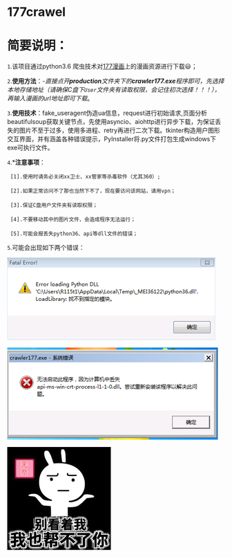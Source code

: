 # 177crawel

简要说明：
========


`1`.该项目通过python3.6 爬虫技术对[177漫画](http://www.177pic001.info)上的漫画资源进行下载:smiley:；
      

`2`.__使用方法__：-_直接点开**production**文件夹下的**crawler177.exe**程序即可，先选择本地存储地址（请确保C盘下`User`文件夹有读取权限，会记住初次选择！！！），再输入漫画的url地址即可下载_。


`3`.__使用技术__：fake_useragent伪造ua信息，request进行初始请求,页面分析beautifulsoup获取关键节点，先使用asyncio、aiohttp进行异步下载，为保证丢失的图片不至于过多，使用多进程、retry再进行二次下载。tkinter构造用户图形交互界面，并有涵盖各种错误提示，PyInstaller将.py文件打包生成windows下exe可执行文件。

`4`.*__注意事项__：

     [1].使用时请务必关闭xx卫士、xx管家等杀毒软件（尤其360）;
      
     [2].如果正常访问不了那也当然下不了，现在要访问该网站，请用vpn；
      
     [3].保证C盘用户文件夹有读取权限；
      
     [4].不要移动其中的图片文件，会造成程序无法运行；
      
     [5].可能会报丢失python36、api等dll文件的错误；
      



`5`.可能会出现如下两个错误：


![……](https://github.com/Areocrystal/177crawel/blob/master/images/error/error1.png)


![……](https://github.com/Areocrystal/177crawel/blob/master/images/error/error2.png)




![……](https://github.com/Areocrystal/177crawel/blob/master/images/9150e4e5gy1g08r7hrk3sj206o06mjrf.jpg)




